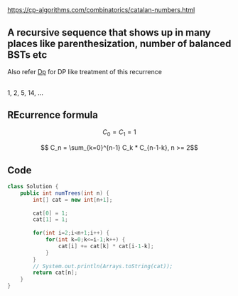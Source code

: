 
##

https://cp-algorithms.com/combinatorics/catalan-numbers.html

## A recursive sequence that shows up in many places like parenthesization, number of balanced BSTs etc

Also refer [Dp](../DynamicProgramming/CatalanNumbers.md) for DP like treatment of this recurrence

##

1, 2, 5, 14, ...

## REcurrence formula

$$ C_0 =  C_1 = 1$$

$$ C_n = \sum_{k=0}^{n-1} C_k * C_{n-1-k}, n >= 2$$

## Code

```java
class Solution {
    public int numTrees(int n) {
        int[] cat = new int[n+1];
        
        cat[0] = 1;
        cat[1] = 1;
        
        for(int i=2;i<n+1;i++) {
            for(int k=0;k<=i-1;k++) {
                cat[i] += cat[k] * cat[i-1-k];
            }
        }
        // System.out.println(Arrays.toString(cat));
        return cat[n];
    }
}
```
